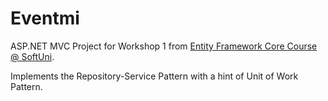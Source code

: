 # Eventmi

ASP.NET MVC Project for Workshop 1 from [Entity Framework Core Course @ SoftUni](https://github.com/udarensamolet/SoftUni-5-Entity-Framework-Core).

Implements the Repository-Service Pattern with a hint of Unit of Work Pattern.

